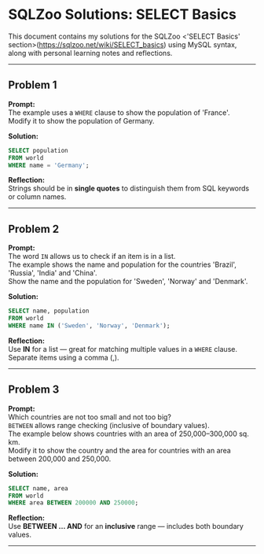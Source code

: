 # SQLZoo Solutions: SELECT Basics

This document contains my solutions for the SQLZoo <'SELECT Basics' section>(https://sqlzoo.net/wiki/SELECT_basics) using MySQL syntax, along with personal learning notes and reflections.

---

## Problem 1

**Prompt:**  
The example uses a `WHERE` clause to show the population of 'France'.  
Modify it to show the population of Germany.

**Solution:**

```sql
SELECT population 
FROM world
WHERE name = 'Germany';
```

**Reflection:**  
Strings should be in **single quotes** to distinguish them from SQL keywords or column names.

---

## Problem 2

**Prompt:**  
The word `IN` allows us to check if an item is in a list.  
The example shows the name and population for the countries 'Brazil', 'Russia', 'India' and 'China'.  
Show the name and the population for 'Sweden', 'Norway' and 'Denmark'.

**Solution:**

```sql
SELECT name, population 
FROM world
WHERE name IN ('Sweden', 'Norway', 'Denmark');
```

**Reflection:**  
Use **IN** for a list — great for matching multiple values in a `WHERE` clause.  
Separate items using a comma (,).

---

## Problem 3

**Prompt:**  
Which countries are not too small and not too big?  
`BETWEEN` allows range checking (inclusive of boundary values).  
The example below shows countries with an area of 250,000–300,000 sq. km.  
Modify it to show the country and the area for countries with an area between 200,000 and 250,000.

**Solution:**

```sql
SELECT name, area 
FROM world
WHERE area BETWEEN 200000 AND 250000;
```

**Reflection:**  
Use **BETWEEN ... AND** for an **inclusive** range — includes both boundary values.

---
